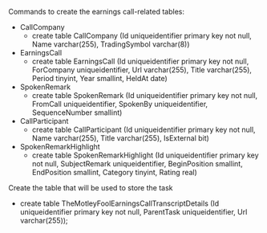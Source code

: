 Commands to create the earnings call-related tables:

- CallCompany
    - create table CallCompany (Id uniqueidentifier primary key not null, Name varchar(255), TradingSymbol varchar(8))
- EarningsCall
    - create table EarningsCall (Id uniqueidentifier primary key not null, ForCompany uniqueidentifier, Url varchar(255), Title varchar(255), Period tinyint, Year smallint, HeldAt date)
- SpokenRemark
    - create table SpokenRemark (Id uniqueidentifier primary key not null, FromCall uniqueidentifier, SpokenBy uniqueidentifier, SequenceNumber smallint)
- CallParticipant
    - create table CallParticipant (Id uniqueidentifier primary key not null, Name varchar(255), Title varchar(255), IsExternal bit)
- SpokenRemarkHighlight
    - create table SpokenRemarkHighlight (Id uniqueidentifier primary key not null, SubjectRemark uniqueidentifier, BeginPosition smallint, EndPosition smallint, Category tinyint, Rating real)


Create the table that will be used to store the task
- create table TheMotleyFoolEarningsCallTranscriptDetails (Id uniqueidentifier primary key not null, ParentTask uniqueidentifier, Url varchar(255));